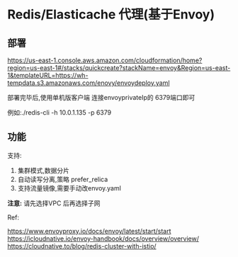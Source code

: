 # Redis/Elasticache 代理(基于Envoy)

## 部署
https://us-east-1.console.aws.amazon.com/cloudformation/home?region=us-east-1#/stacks/quickcreate?stackName=envoy&Region=us-east-1&templateURL=https://wh-tempdata.s3.amazonaws.com/enovy/envoydeploy.yaml

部署完毕后,使用单机版客户端 连接envoyprivateIp的 6379端口即可

例如:./redis-cli -h 10.0.1.135 -p 6379

## 功能

支持:
1. 集群模式,数据分片
2. 自动读写分离,策略 prefer_relica
3. 支持流量镜像,需要手动改envoy.yaml

**注意:**
请先选择VPC 后再选择子网

Ref:

https://www.envoyproxy.io/docs/envoy/latest/start/start
https://icloudnative.io/envoy-handbook/docs/overview/overview/
https://cloudnative.to/blog/redis-cluster-with-istio/